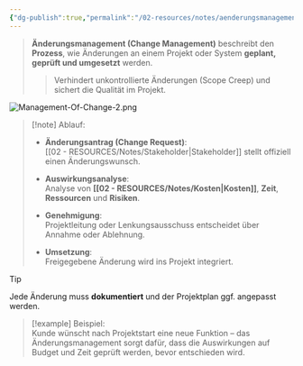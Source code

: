 ```yaml
---
{"dg-publish":true,"permalink":"/02-resources/notes/aenderungsmanagement/","tags":["projektmanagement","GFN/prüfungsrelevant/AP1/vorbereitung"],"noteIcon":"","updated":"2025-03-19T14:24:04.000+01:00"}
---
```



>**Änderungsmanagement (Change Management)** beschreibt den **Prozess**, wie Änderungen an einem Projekt oder System **geplant, geprüft und umgesetzt** werden.
> 
>> Verhindert unkontrollierte Änderungen (Scope Creep) und sichert die Qualität im Projekt.

![Management-Of-Change-2.png](/img/user/02%20-%20RESOURCES/Files/Management-Of-Change-2.png)
> [!note] Ablauf:
> 
> - **Änderungsantrag (Change Request)**:  
>     [[02 - RESOURCES/Notes/Stakeholder\|Stakeholder]] stellt offiziell einen Änderungswunsch.
>     
> - **Auswirkungsanalyse**:  
>     Analyse von **[[02 - RESOURCES/Notes/Kosten\|Kosten]]**, **Zeit**, **Ressourcen** und **Risiken**.
>     
> - **Genehmigung**:  
>     Projektleitung oder Lenkungsausschuss entscheidet über Annahme oder Ablehnung.
>     
> - **Umsetzung**:  
>     Freigegebene Änderung wird ins Projekt integriert.
>     

> [!tip]  
> Jede Änderung muss **dokumentiert** und der Projektplan ggf. angepasst werden.

> [!example] Beispiel:  
> Kunde wünscht nach Projektstart eine neue Funktion – das Änderungsmanagement sorgt dafür, dass die Auswirkungen auf Budget und Zeit geprüft werden, bevor entschieden wird.
